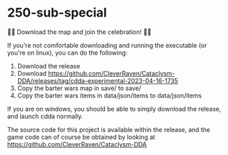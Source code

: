 # 250-sub-special

🐲🎉 Download the map and join the celebration! 🐲🎉

If you're not comfortable downloading and running the executable (or you're on linux), you can do the following:
1) Download the release
2) Download https://github.com/CleverRaven/Cataclysm-DDA/releases/tag/cdda-experimental-2023-04-16-1735
3) Copy the barter wars map in save/ to save/
4) Copy the barter wars items in data/json/items to data/json/items

If you are on windows, you should be able to simply download the release, and launch cdda normally.

The source code for this project is available within the release, and the game code can of course be obtained by looking at https://github.com/CleverRaven/Cataclysm-DDA

